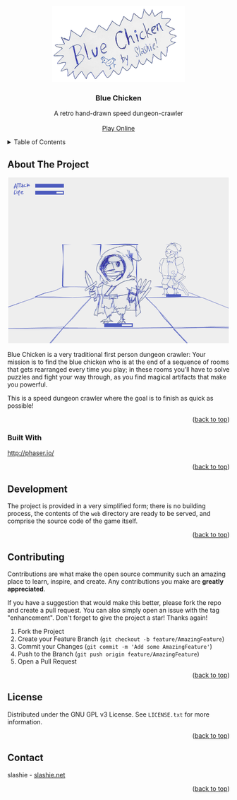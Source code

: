 <a id="readme-top"></a>

<br />
<div align="center">
  <a href="https://github.com/slashman/blueChicken">
    <img src="publish/title.png" alt="Logo" width="300">
  </a>
  <h3 align="center">Blue Chicken</h3>
  <p align="center">
    A retro hand-drawn speed dungeon-crawler
    <br />
    <br />
    <a href="https://github.com/othneildrew/Best-README-Template">Play Online</a>
  </p>
</div>

<!-- TABLE OF CONTENTS -->
<details>
  <summary>Table of Contents</summary>
  <ol>
    <li>
      <a href="#about-the-project">About The Project</a>
      <ul>
        <li><a href="#built-with">Built With</a></li>
      </ul>
    </li>
    <li>
      <a href="#development">Development</a>
    </li>
    <li><a href="#contributing">Contributing</a></li>
    <li><a href="#license">License</a></li>
    <li><a href="#contact">Contact</a></li>
  </ol>
</details>

## About The Project
<div align="center">
  <img src="publish/itchio2/scr1.png" width="500">
</div>

Blue Chicken is a very traditional first person dungeon crawler: Your mission is to find the blue chicken who
is at the end of a sequence of rooms that gets rearranged every time you play; in these rooms you’ll have to
solve puzzles and fight your way through, as you find magical artifacts that make you powerful.

This is a speed dungeon crawler where the goal is to finish as quick as possible!

<p align="right">(<a href="#readme-top">back to top</a>)</p>

### Built With

http://phaser.io/

<p align="right">(<a href="#readme-top">back to top</a>)</p>

## Development

The project is provided in a very simplified form; there is no building process, the contents of the `web` directory
are ready to be served, and comprise the source code of the game itself.

<p align="right">(<a href="#readme-top">back to top</a>)</p>

## Contributing

Contributions are what make the open source community such an amazing place to learn, inspire, and create. Any contributions you make are **greatly appreciated**.

If you have a suggestion that would make this better, please fork the repo and create a pull request. You can also simply open an issue with the tag "enhancement".
Don't forget to give the project a star! Thanks again!

1. Fork the Project
2. Create your Feature Branch (`git checkout -b feature/AmazingFeature`)
3. Commit your Changes (`git commit -m 'Add some AmazingFeature'`)
4. Push to the Branch (`git push origin feature/AmazingFeature`)
5. Open a Pull Request

<p align="right">(<a href="#readme-top">back to top</a>)</p>

<!-- LICENSE -->
## License

Distributed under the GNU GPL v3 License. See `LICENSE.txt` for more information.

<p align="right">(<a href="#readme-top">back to top</a>)</p>

<!-- CONTACT -->
## Contact

slashie - [slashie.net](https://slashie.net)

<p align="right">(<a href="#readme-top">back to top</a>)</p>
